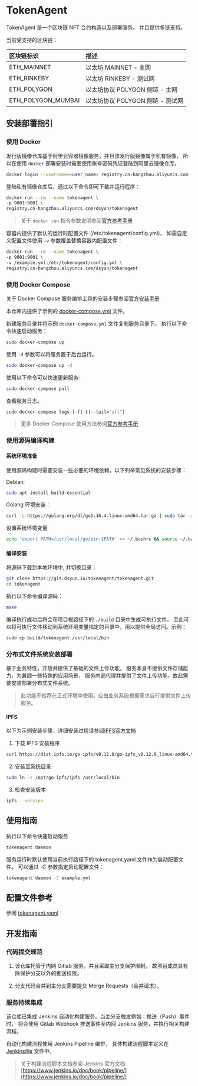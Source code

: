 # TokenAgent

TokenAgent 是一个区块链 NFT 合约构造以及部署服务，
并且提供多链支持。

当前受支持的区块链：

| 区块链标识 | 描述 |
| :--- | :--- |
| ETH_MAINNET        | 以太坊 MAINNET - 主网       |
| ETH_RINKEBY        | 以太坊 RINKEBY - 测试网      |
| ETH_POLYGON        | 以太坊协议 POLYGON 侧链 - 主网  |
| ETH_POLYGON_MUMBAI | 以太坊协议 POLYGON 侧链 - 测试网 |


## 安装部署指引

### 使用 Docker

发行版镜像仓库基于阿里云容器镜像服务，并且该发行版镜像属于私有镜像，
所以在使用 `docker` 部署安装时需要使用账号密码凭证登陆到阿里云镜像仓库。

```bash
docker login --username=<user_name> registry.cn-hangzhou.aliyuncs.com
```

登陆私有镜像仓库后，通过以下命令即可下载并运行程序：

```bash
docker run --rm --name tokenagent \
-p 9001:9001 \
registry.cn-hangzhou.aliyuncs.com/dsyun/tokenagent
```

> 关于 `docker run` 指令参数说明参阅[官方参考手册](https://docs.docker.com/engine/reference/commandline/run/)

容器内提供了默认的运行时配置文件 (/etc/tokenagent/config.yml)，
如需自定义配置文件使用 `-v` 参数覆盖替换容器内配置文件：

```bash
docker run --rm --name tokenagent \
-p 9001:9001 \
-v /example.yml:/etc/tokenagent/config.yml \
registry.cn-hangzhou.aliyuncs.com/dsyun/tokenagent
```

### 使用 Docker Compose

关于 Docker Compose 服务编排工具的安装步骤参阅[官方安装手册](https://docs.docker.com/compose/install/)

本仓库内提供了示例的 [docker-compose.yml](./docker-compose.yml) 文件。

新建服务目录并将示例 `docker-compose.yml` 文件复制服务目录下。
执行以下命令快速启动服务：

```bash
sudo docker-compose up
```

使用 `-d` 参数可以将服务置于后台运行。

```bash
sudo docker-compose up -d
```

使用以下命令可以快速更新服务:

```bash
sudo docker-compose pull
```

查看服务日志。

```bash
sudo docker-compose logs [-f|-t|--tail="all"]
```

> 更多 Docker Compose 使用方法参阅[官方参考手册](https://docs.docker.com/compose/reference/)

### 使用源码编译构建

#### 系统环境准备

使用源码构建时需要安装一些必要的环境依赖，以下列举常见系统的安装步骤：

Debian:

```bash
sudo apt install build-essential
```

Golang 环境安装：

```bash
curl -L https://golang.org/dl/go1.16.4.linux-amd64.tar.gz | sudo tar -xz -C /usr/local
```

设置系统环境变量

```bash
echo 'export PATH=/usr/local/go/bin:$PATH' >> ~/.bashrc && source ~/.bashrc
```

#### 编译安装

将源码下载到本地环境中, 并切换目录：

```bash
git clone https://git.dsyun.io/tokenagent/tokenagent.git
cd tokenagent
```

执行以下命令编译源码：

```bash
make
```

编译执行成功后将会在项目根路径下的 `./build` 目录中生成可执行文件。
至此可以将可执行文件移动到系统环境变量指定的目录中，用以提供全局访问。示例：

```bash
sudo cp build/tokenagent /usr/local/bin
```

### 分布式文件系统安装部署

基于业务特性，开放并提供了基础的文件上传功能。
服务本身不提供文件存储能力，为兼顾一些特殊的应用场景，
服务内部代理并提供了文件上传功能，故此需要安装部署分布式文件系统。

> 此功能不推荐在正式环境中使用。应由业务系统根据需求自行提供文件上传服务。

#### IPFS

以下为示例安装步骤，详细安装过程请参阅[IPFS官方文档](https://docs.ipfs.io/install/command-line/)

1. 下载 IPFS 安装程序

```bash
curl https://dist.ipfs.io/go-ipfs/v0.12.0/go-ipfs_v0.12.0_linux-amd64.tar.gz | sudo tar -xz -C /opt
```

2. 安装至系统目录

```bash
sudo ln -s /opt/go-ipfs/ipfs /usr/local/bin
```

3. 检查安装版本

```bash
ipfs --version
```

## 使用指南

执行以下命令快速启动服务

```bash
tokenagent daemon
```

服务运行时默认使用当前执行路径下的 tokenagent.yaml 文件作为启动配置文件。
可以通过 -C 参数指定启动配置文件：

```bash
tokenagent daemon -C example.yml
```



## 配置文件参考

参阅 [tokenagent.yaml](./tokenagent.yaml)

## 开发指南

### 代码提交规范

1. 该仓库托管于内网 Gitlab 服务，并且采取主分支保护限制，
故项目成员具有除保护分支以外的推送权限。

2. 分支代码合并到主分支需要提交 Merge Requests（合并请求）。

### 服务持续集成

该仓库已集成 Jenkins 自动化构建服务。当主分支触发例如：推送（Push）事件时，
将会使用 Gitlab Webhook 推送事件至内网 Jenkins 服务，并执行相关构建流程。

自动化构建流程使用 Jenkins Pipeline 编排，
具体构建流程脚本定义在 [Jenkinsfile](./Jenkinsfile) 文件中。

> 关于构建流程脚本文档参阅 Jenkins 官方文档: 
> [https://www.jenkins.io/doc/book/pipeline/](https://www.jenkins.io/doc/book/pipeline/)

